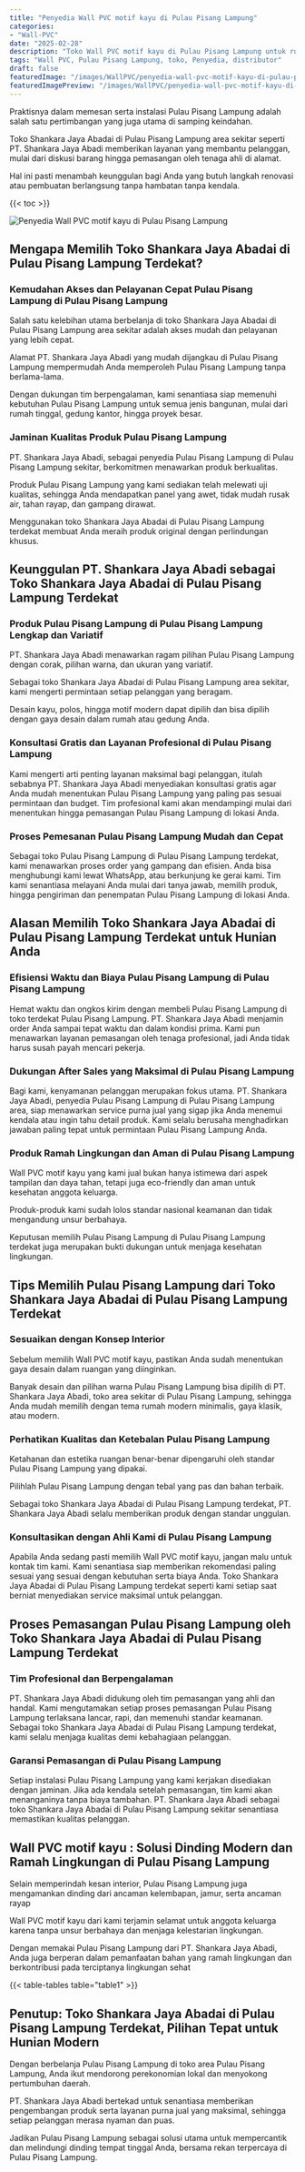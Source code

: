 ```yaml
---
title: "Penyedia Wall PVC motif kayu di Pulau Pisang Lampung"
categories:
- "Wall-PVC"
date: "2025-02-28"
description: "Toko Wall PVC motif kayu di Pulau Pisang Lampung untuk rumah, kantor, serta toko. Material terbaik, beragam motif, warna menarik, beserta servis penempatan ditangani oleh teknisi profesional dan garansi resmi!|Servis distribusi Wall PVC motif kayu di Pulau Pisang Lampung untuk kebutuhan rumah, perkantoran, maupun gerai, dengan material terbaik dan instalasi oleh tenaga ahli ahli dan jaminan resmi.|Solusi Wall PVC motif kayu di Pulau Pisang Lampung yang terpercaya bagi hunian, kantor, dan gerai, dengan material unggulan dan instalasi oleh tim ahli dan jaminan resmi.|Penyediaan Wall PVC motif kayu di Pulau Pisang Lampung untuk hunian, perkantoran, dan ritel, beserta material unggulan dan instalasi ditangani oleh tim profesional, disertai beserta kepastian resmi.}"
tags: "Wall PVC, Pulau Pisang Lampung, toko, Penyedia, distributor"
draft: false
featuredImage: "/images/WallPVC/penyedia-wall-pvc-motif-kayu-di-pulau-pisang-lampung.png"
featuredImagePreview: "/images/WallPVC/penyedia-wall-pvc-motif-kayu-di-pulau-pisang-lampung.png"
---
```


Praktisnya dalam memesan serta instalasi Pulau Pisang Lampung adalah salah satu pertimbangan yang juga utama di samping keindahan.

Toko Shankara Jaya Abadai di Pulau Pisang Lampung area sekitar seperti PT. Shankara Jaya Abadi memberikan layanan yang membantu pelanggan, mulai dari diskusi barang hingga pemasangan oleh tenaga ahli di alamat.

Hal ini pasti menambah keunggulan bagi Anda yang butuh langkah renovasi atau pembuatan berlangsung tanpa hambatan tanpa kendala.

{{< toc >}}

![Penyedia Wall PVC motif kayu di Pulau Pisang Lampung](/images/Wall-PVC/Penyedia-Wall-PVC-motif-kayu-di-Pulau-Pisang-Lampung.png)

## Mengapa Memilih Toko Shankara Jaya Abadai di Pulau Pisang Lampung Terdekat?

### Kemudahan Akses dan Pelayanan Cepat Pulau Pisang Lampung di Pulau Pisang Lampung

Salah satu kelebihan utama berbelanja di toko Shankara Jaya Abadai di Pulau Pisang Lampung area sekitar adalah akses mudah dan pelayanan yang lebih cepat.

Alamat PT. Shankara Jaya Abadi yang mudah dijangkau di Pulau Pisang Lampung mempermudah Anda memperoleh Pulau Pisang Lampung tanpa berlama-lama.

Dengan dukungan tim berpengalaman, kami senantiasa siap memenuhi kebutuhan Pulau Pisang Lampung untuk semua jenis bangunan, mulai dari rumah tinggal, gedung kantor, hingga proyek besar.

### Jaminan Kualitas Produk Pulau Pisang Lampung

PT. Shankara Jaya Abadi, sebagai penyedia Pulau Pisang Lampung di Pulau Pisang Lampung sekitar, berkomitmen menawarkan produk berkualitas.

Produk Pulau Pisang Lampung yang kami sediakan telah melewati uji kualitas, sehingga Anda mendapatkan panel yang awet, tidak mudah rusak air, tahan rayap, dan gampang dirawat.

Menggunakan toko Shankara Jaya Abadai di Pulau Pisang Lampung terdekat membuat Anda meraih produk original dengan perlindungan khusus.

## Keunggulan PT. Shankara Jaya Abadi sebagai Toko Shankara Jaya Abadai di Pulau Pisang Lampung Terdekat

### Produk Pulau Pisang Lampung di Pulau Pisang Lampung Lengkap dan Variatif

PT. Shankara Jaya Abadi menawarkan ragam pilihan Pulau Pisang Lampung dengan corak, pilihan warna, dan ukuran yang variatif.

Sebagai toko Shankara Jaya Abadai di Pulau Pisang Lampung area sekitar, kami mengerti permintaan setiap pelanggan yang beragam.

Desain kayu, polos, hingga motif modern dapat dipilih dan bisa dipilih dengan gaya desain dalam rumah atau gedung Anda.

### Konsultasi Gratis dan Layanan Profesional di Pulau Pisang Lampung

Kami mengerti arti penting layanan maksimal bagi pelanggan, itulah sebabnya PT. Shankara Jaya Abadi menyediakan konsultasi gratis agar Anda mudah menentukan Pulau Pisang Lampung yang paling pas sesuai permintaan dan budget. Tim profesional kami akan mendampingi mulai dari menentukan hingga pemasangan Pulau Pisang Lampung di lokasi Anda.

### Proses Pemesanan Pulau Pisang Lampung Mudah dan Cepat

Sebagai toko Pulau Pisang Lampung di Pulau Pisang Lampung terdekat, kami menawarkan proses order yang gampang dan efisien. Anda bisa menghubungi kami lewat WhatsApp, atau berkunjung ke gerai kami. Tim kami senantiasa melayani Anda mulai dari tanya jawab, memilih produk, hingga pengiriman dan penempatan Pulau Pisang Lampung di lokasi Anda.

## Alasan Memilih Toko Shankara Jaya Abadai di Pulau Pisang Lampung Terdekat untuk Hunian Anda

### Efisiensi Waktu dan Biaya Pulau Pisang Lampung di Pulau Pisang Lampung

Hemat waktu dan ongkos kirim dengan membeli Pulau Pisang Lampung di toko terdekat Pulau Pisang Lampung. PT. Shankara Jaya Abadi menjamin order Anda sampai tepat waktu dan dalam kondisi prima. Kami pun menawarkan layanan pemasangan oleh tenaga profesional, jadi Anda tidak harus susah payah mencari pekerja.

### Dukungan After Sales yang Maksimal di Pulau Pisang Lampung

Bagi kami, kenyamanan pelanggan merupakan fokus utama. PT. Shankara Jaya Abadi, penyedia Pulau Pisang Lampung di Pulau Pisang Lampung area, siap menawarkan service purna jual yang sigap jika Anda menemui kendala atau ingin tahu detail produk. Kami selalu berusaha menghadirkan jawaban paling tepat untuk permintaan Pulau Pisang Lampung Anda.

### Produk Ramah Lingkungan dan Aman di Pulau Pisang Lampung

 Wall PVC motif kayu  yang kami jual bukan hanya istimewa dari aspek tampilan dan daya tahan, tetapi juga eco-friendly dan aman untuk kesehatan anggota keluarga.

Produk-produk kami sudah lolos standar nasional keamanan dan tidak mengandung unsur berbahaya.

Keputusan memilih Pulau Pisang Lampung di Pulau Pisang Lampung terdekat juga merupakan bukti dukungan untuk menjaga kesehatan lingkungan.

## Tips Memilih Pulau Pisang Lampung dari Toko Shankara Jaya Abadai di Pulau Pisang Lampung Terdekat

### Sesuaikan dengan Konsep Interior 

Sebelum memilih Wall PVC motif kayu, pastikan Anda sudah menentukan gaya desain dalam ruangan yang diinginkan.

Banyak desain dan pilihan warna Pulau Pisang Lampung bisa dipilih di PT. Shankara Jaya Abadi, toko area sekitar di Pulau Pisang Lampung, sehingga Anda mudah memilih dengan tema rumah modern minimalis, gaya klasik, atau modern.

### Perhatikan Kualitas dan Ketebalan Pulau Pisang Lampung

Ketahanan dan estetika ruangan benar-benar dipengaruhi oleh standar Pulau Pisang Lampung yang dipakai.

Pilihlah Pulau Pisang Lampung dengan tebal yang pas dan bahan terbaik.

Sebagai toko Shankara Jaya Abadai di Pulau Pisang Lampung terdekat, PT. Shankara Jaya Abadi selalu memberikan produk dengan standar unggulan.

### Konsultasikan dengan Ahli Kami di Pulau Pisang Lampung

Apabila Anda sedang pasti memilih Wall PVC motif kayu, jangan malu untuk kontak tim kami. Kami senantiasa siap memberikan rekomendasi paling sesuai yang sesuai dengan kebutuhan serta biaya Anda. Toko Shankara Jaya Abadai di Pulau Pisang Lampung terdekat seperti kami setiap saat berniat menyediakan service maksimal untuk pelanggan.

## Proses Pemasangan Pulau Pisang Lampung oleh Toko Shankara Jaya Abadai di Pulau Pisang Lampung Terdekat

### Tim Profesional dan Berpengalaman

PT. Shankara Jaya Abadi didukung oleh tim pemasangan yang ahli dan handal. Kami mengutamakan setiap proses pemasangan Pulau Pisang Lampung terlaksana lancar, rapi, dan memenuhi standar keamanan. Sebagai toko Shankara Jaya Abadai di Pulau Pisang Lampung terdekat, kami selalu menjaga kualitas demi kebahagiaan pelanggan.

### Garansi Pemasangan di Pulau Pisang Lampung

Setiap instalasi Pulau Pisang Lampung yang kami kerjakan disediakan dengan jaminan. Jika ada kendala setelah pemasangan, tim kami akan menanganinya tanpa biaya tambahan. PT. Shankara Jaya Abadi sebagai toko Shankara Jaya Abadai di Pulau Pisang Lampung sekitar senantiasa memastikan kualitas pelanggan.

##  Wall PVC motif kayu : Solusi Dinding Modern dan Ramah Lingkungan di Pulau Pisang Lampung

Selain memperindah kesan interior, Pulau Pisang Lampung juga mengamankan dinding dari ancaman kelembapan, jamur, serta ancaman rayap

 Wall PVC motif kayu  dari kami terjamin selamat untuk anggota keluarga karena tanpa unsur berbahaya dan menjaga kelestarian lingkungan.

Dengan memakai Pulau Pisang Lampung dari PT. Shankara Jaya Abadi, Anda juga berperan dalam pemanfaatan bahan yang ramah lingkungan dan berkontribusi pada terciptanya lingkungan sehat

{{< table-tables table="table1" >}}

## Penutup: Toko Shankara Jaya Abadai di Pulau Pisang Lampung Terdekat, Pilihan Tepat untuk Hunian Modern

Dengan berbelanja Pulau Pisang Lampung di toko area Pulau Pisang Lampung, Anda ikut mendorong perekonomian lokal dan menyokong pertumbuhan daerah.

PT. Shankara Jaya Abadi bertekad untuk senantiasa memberikan pengembangan produk serta layanan purna jual yang maksimal, sehingga setiap pelanggan merasa nyaman dan puas.

Jadikan Pulau Pisang Lampung sebagai solusi utama untuk mempercantik dan melindungi dinding tempat tinggal Anda, bersama rekan terpercaya di Pulau Pisang Lampung.
